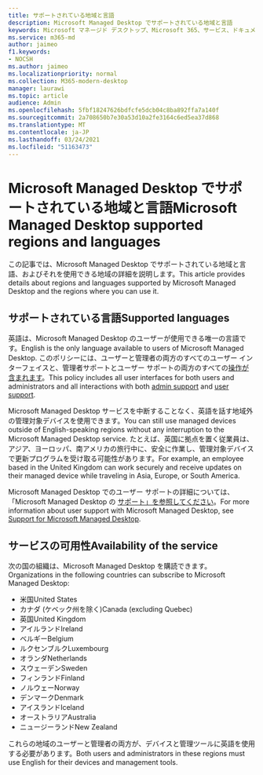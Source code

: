 ```yaml
---
title: サポートされている地域と言語
description: Microsoft Managed Desktop でサポートされている地域と言語
keywords: Microsoft マネージド デスクトップ、Microsoft 365、サービス、ドキュメント
ms.service: m365-md
author: jaimeo
f1.keywords:
- NOCSH
ms.author: jaimeo
ms.localizationpriority: normal
ms.collection: M365-modern-desktop
manager: laurawi
ms.topic: article
audience: Admin
ms.openlocfilehash: 5fbf18247626bdfcfe5dcb04c8ba892ffa7a140f
ms.sourcegitcommit: 2a708650b7e30a53d10a2fe3164c6ed5ea37d868
ms.translationtype: MT
ms.contentlocale: ja-JP
ms.lasthandoff: 03/24/2021
ms.locfileid: "51163473"
---
```

# <a name="microsoft-managed-desktop-supported-regions-and-languages"></a><span data-ttu-id="e02fd-104">Microsoft Managed Desktop でサポートされている地域と言語</span><span class="sxs-lookup"><span data-stu-id="e02fd-104">Microsoft Managed Desktop supported regions and languages</span></span>

<span data-ttu-id="e02fd-105">この記事では、Microsoft Managed Desktop でサポートされている地域と言語、およびそれを使用できる地域の詳細を説明します。</span><span class="sxs-lookup"><span data-stu-id="e02fd-105">This article provides details about regions and languages supported by Microsoft Managed Desktop and the regions where you can use it.</span></span>

## <a name="supported-languages"></a><span data-ttu-id="e02fd-106">サポートされている言語</span><span class="sxs-lookup"><span data-stu-id="e02fd-106">Supported languages</span></span>

<span data-ttu-id="e02fd-107">英語は、Microsoft Managed Desktop のユーザーが使用できる唯一の言語です。</span><span class="sxs-lookup"><span data-stu-id="e02fd-107">English is the only language available to users of Microsoft Managed Desktop.</span></span> <span data-ttu-id="e02fd-108">このポリシーには、ユーザーと管理者の両方のすべてのユーザー インターフェイスと、管理者サポートとユーザー サポートの両方のすべての[操作が](../working-with-managed-desktop/admin-support.md)[含まれます](../working-with-managed-desktop/end-user-support.md)。</span><span class="sxs-lookup"><span data-stu-id="e02fd-108">This policy includes all user interfaces for both users and administrators and all interactions with both [admin support](../working-with-managed-desktop/admin-support.md) and [user support](../working-with-managed-desktop/end-user-support.md).</span></span>


<span data-ttu-id="e02fd-109">Microsoft Managed Desktop サービスを中断することなく、英語を話す地域外の管理対象デバイスを使用できます。</span><span class="sxs-lookup"><span data-stu-id="e02fd-109">You can still use managed devices outside of English-speaking regions without any interruption to the Microsoft Managed Desktop service.</span></span> <span data-ttu-id="e02fd-110">たとえば、英国に拠点を置く従業員は、アジア、ヨーロッパ、南アメリカの旅行中に、安全に作業し、管理対象デバイスで更新プログラムを受け取る可能性があります。</span><span class="sxs-lookup"><span data-stu-id="e02fd-110">For example, an employee based in the United Kingdom can work securely and receive updates on their managed device while traveling in Asia, Europe, or South America.</span></span> 

<span data-ttu-id="e02fd-111">Microsoft Managed Desktop でのユーザー サポートの詳細については、「Microsoft Managed Desktop の [サポート」を参照してください](./support.md)。</span><span class="sxs-lookup"><span data-stu-id="e02fd-111">For more information about user support with Microsoft Managed Desktop, see [Support for Microsoft Managed Desktop](./support.md).</span></span>

## <a name="availability-of-the-service"></a><span data-ttu-id="e02fd-112">サービスの可用性</span><span class="sxs-lookup"><span data-stu-id="e02fd-112">Availability of the service</span></span>

<span data-ttu-id="e02fd-113">次の国の組織は、Microsoft Managed Desktop を購読できます。</span><span class="sxs-lookup"><span data-stu-id="e02fd-113">Organizations in the following countries can subscribe to Microsoft Managed Desktop:</span></span>

- <span data-ttu-id="e02fd-114">米国</span><span class="sxs-lookup"><span data-stu-id="e02fd-114">United States</span></span>
- <span data-ttu-id="e02fd-115">カナダ (ケベック州を除く)</span><span class="sxs-lookup"><span data-stu-id="e02fd-115">Canada (excluding Quebec)</span></span>
- <span data-ttu-id="e02fd-116">英国</span><span class="sxs-lookup"><span data-stu-id="e02fd-116">United Kingdom</span></span>
- <span data-ttu-id="e02fd-117">アイルランド</span><span class="sxs-lookup"><span data-stu-id="e02fd-117">Ireland</span></span>
- <span data-ttu-id="e02fd-118">ベルギー</span><span class="sxs-lookup"><span data-stu-id="e02fd-118">Belgium</span></span>
- <span data-ttu-id="e02fd-119">ルクセンブルク</span><span class="sxs-lookup"><span data-stu-id="e02fd-119">Luxembourg</span></span>
- <span data-ttu-id="e02fd-120">オランダ</span><span class="sxs-lookup"><span data-stu-id="e02fd-120">Netherlands</span></span>
- <span data-ttu-id="e02fd-121">スウェーデン</span><span class="sxs-lookup"><span data-stu-id="e02fd-121">Sweden</span></span>
- <span data-ttu-id="e02fd-122">フィンランド</span><span class="sxs-lookup"><span data-stu-id="e02fd-122">Finland</span></span>
- <span data-ttu-id="e02fd-123">ノルウェー</span><span class="sxs-lookup"><span data-stu-id="e02fd-123">Norway</span></span>
- <span data-ttu-id="e02fd-124">デンマーク</span><span class="sxs-lookup"><span data-stu-id="e02fd-124">Denmark</span></span>
- <span data-ttu-id="e02fd-125">アイスランド</span><span class="sxs-lookup"><span data-stu-id="e02fd-125">Iceland</span></span>
- <span data-ttu-id="e02fd-126">オーストラリア</span><span class="sxs-lookup"><span data-stu-id="e02fd-126">Australia</span></span>
- <span data-ttu-id="e02fd-127">ニュージーランド</span><span class="sxs-lookup"><span data-stu-id="e02fd-127">New Zealand</span></span>

<span data-ttu-id="e02fd-128">これらの地域のユーザーと管理者の両方が、デバイスと管理ツールに英語を使用する必要があります。</span><span class="sxs-lookup"><span data-stu-id="e02fd-128">Both users and administrators in these regions must use English for their devices and management tools.</span></span>